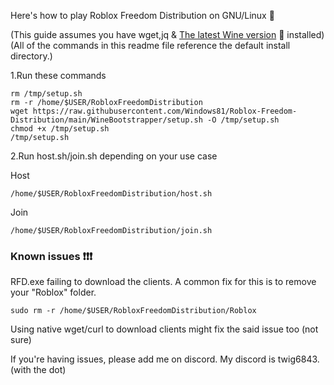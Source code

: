Here's how to play Roblox Freedom Distribution on GNU/Linux 🐧

(This guide assumes you have wget,jq & [The latest Wine version](https://wiki.winehq.org/Download) 🍷 installed)
(All of the commands in this readme file reference the default install directory.)

1.Run these commands 
```
rm /tmp/setup.sh
rm -r /home/$USER/RobloxFreedomDistribution
wget https://raw.githubusercontent.com/Windows81/Roblox-Freedom-Distribution/main/WineBootstrapper/setup.sh -O /tmp/setup.sh
chmod +x /tmp/setup.sh
/tmp/setup.sh
```

2.Run host.sh/join.sh depending on your use case

Host
```
/home/$USER/RobloxFreedomDistribution/host.sh
```

Join
```
/home/$USER/RobloxFreedomDistribution/join.sh
```


### Known issues ❗❗❗
RFD.exe failing to download the clients. A common fix for this is to remove your "Roblox" folder.
```
sudo rm -r /home/$USER/RobloxFreedomDistribution/Roblox
```
Using native wget/curl to download clients might fix the said issue too (not sure)

If you're having issues, please add me on discord. My discord is twig6843. (with the dot)
